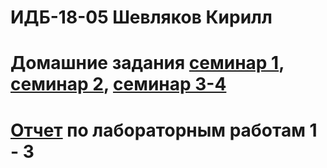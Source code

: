 # ИДБ-18-05 Шевляков Кирилл
# Домашние задания [семинар 1](https://github.com/stankin/design-part-1/wiki/sem1), [семинар 2](https://github.com/stankin/design-part-1/wiki/sem2), [семинар 3-4](https://github.com/Magystr/kirill.github.io/wiki/%D0%A1%D0%B5%D0%BC%D0%B8%D0%BD%D0%B0%D1%80-3-4)
# [Отчет](https://github.com/Magystr/kirill.github.io/wiki/%D0%9B%D0%B0%D0%B1%D0%BE%D1%80%D0%B0%D1%82%D0%BE%D1%80%D0%BD%D1%8B%D0%B5-1-3) по лабораторным работам 1 - 3
